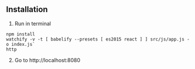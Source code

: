 ## Installation 
1. Run in terminal

```
npm install
watchify -v -t [ babelify --presets [ es2015 react ] ] src/js/app.js -o index.js`
http
```

2. Go to http://localhost:8080

